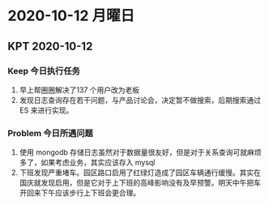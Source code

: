 # 2020-10-12  月曜日

## KPT 2020-10-12

### Keep 今日执行任务

1. 早上帮圈圈解决了137 个用户改为老板
2. 发现日志查询存在若干问题，与产品讨论会，决定暂不做搜索，后期搜索通过 ES 来进行实现。

### Problem 今日所遇问题

1. 使用 mongodb 存储日志虽然对于数据量很友好，但是对于关系查询可就麻烦多了，如果考虑业务，其实应该存入 mysql
2. 下班发现严重堵车。园区路口启用了红绿灯造成了园区车辆通行缓慢。其实在国庆就发现启用，但是它对于上下班的高峰影响没有及早预警。明天中午把车开回来下午应该步行上下班会更合理。
